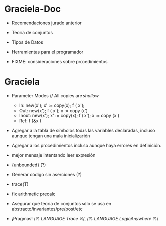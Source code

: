 # Graciela-Doc
- Recomendaciones jurado anterior

- Teoría de conjuntos

- Tipos de Datos

- Herramientas para el programador

- FIXME: consideraciones sobre procedimientos

# Graciela
- Parameter Modes // All copies are *shallow*
    - In:    new(x'); x' := copy(x); f ( x');
    - Out:   new(x');                f ( x'); x := copy (x')
    - Inout: new(x'); x' := copy(x); f ( x'); x := copy (x')
    - Ref:                           f (&x )

- Agregar a la tabla de símbolos todas las variables declaradas, incluso aunque
  tengan una mala inicialización
- Agregar a los procedimientos incluso aunque haya errores en definición.

- mejor mensaje intentando leer expresión

- {unbounded} (?)
- Generar código sin aserciones (?)

- trace(T)
- fix arithmetic precalc
- Asegurar que teoría de conjuntos sólo se usa en abstracto/invariantes/pre/post/etc
- ¡Pragmas! /*% LANGUAGE Trace %*/, /*% LANGUAGE LogicAnywhere %*/
